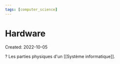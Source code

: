 ```yaml
---
tags: [computer_science] 
---
```

# Hardware
Created: 2022-10-05

?
Les parties physiques d'un [[Système informatique]].
<!--SR:!2022-10-09,1,230-->